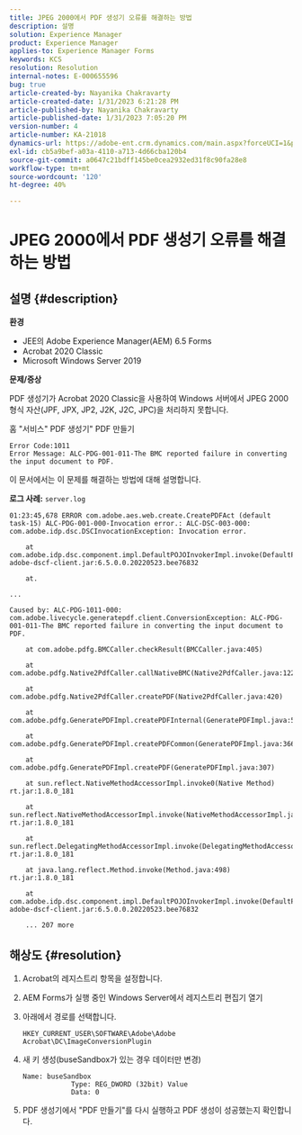 ```yaml
---
title: JPEG 2000에서 PDF 생성기 오류를 해결하는 방법
description: 설명
solution: Experience Manager
product: Experience Manager
applies-to: Experience Manager Forms
keywords: KCS
resolution: Resolution
internal-notes: E-000655596
bug: true
article-created-by: Nayanika Chakravarty
article-created-date: 1/31/2023 6:21:28 PM
article-published-by: Nayanika Chakravarty
article-published-date: 1/31/2023 7:05:20 PM
version-number: 4
article-number: KA-21018
dynamics-url: https://adobe-ent.crm.dynamics.com/main.aspx?forceUCI=1&pagetype=entityrecord&etn=knowledgearticle&id=a389240e-94a1-ed11-aad1-6045bd0063aa
exl-id: cb5a9bef-a03a-4110-a713-4d66cba120b4
source-git-commit: a0647c21bdff145be0cea2932ed31f8c90fa28e8
workflow-type: tm+mt
source-wordcount: '120'
ht-degree: 40%

---
```


# JPEG 2000에서 PDF 생성기 오류를 해결하는 방법

## 설명 {#description}


<b>환경</b>

- JEE의 Adobe Experience Manager(AEM) 6.5 Forms
- Acrobat 2020 Classic
- Microsoft Windows Server 2019

<b>문제/증상</b>

PDF 생성기가 Acrobat 2020 Classic을 사용하여 Windows 서버에서 JPEG 2000 형식 자산(JPF, JPX, JP2, J2K, J2C, JPC)을 처리하지 못합니다.

홈 &quot;서비스&quot; PDF 생성기&quot; PDF 만들기


```
Error Code:1011 
Error Message: ALC-PDG-001-011-The BMC reported failure in converting the input document to PDF.
```


이 문서에서는 이 문제를 해결하는 방법에 대해 설명합니다.

<b>로그 사례:</b>
`server.log`


```
01:23:45,678 ERROR com.adobe.aes.web.create.CreatePDFAct (default task-15) ALC-PDG-001-000-Invocation error.: ALC-DSC-003-000: com.adobe.idp.dsc.DSCInvocationException: Invocation error.

    at com.adobe.idp.dsc.component.impl.DefaultPOJOInvokerImpl.invoke(DefaultPOJOInvokerImpl.java:152) adobe-dscf-client.jar:6.5.0.0.20220523.bee76832

    at.

...

Caused by: ALC-PDG-1011-000: com.adobe.livecycle.generatepdf.client.ConversionException: ALC-PDG-001-011-The BMC reported failure in converting the input document to PDF.

    at com.adobe.pdfg.BMCCaller.checkResult(BMCCaller.java:405)

    at com.adobe.pdfg.Native2PdfCaller.callNativeBMC(Native2PdfCaller.java:1229)

    at com.adobe.pdfg.Native2PdfCaller.createPDF(Native2PdfCaller.java:420)

    at com.adobe.pdfg.GeneratePDFImpl.createPDFInternal(GeneratePDFImpl.java:527)

    at com.adobe.pdfg.GeneratePDFImpl.createPDFCommon(GeneratePDFImpl.java:366)

    at com.adobe.pdfg.GeneratePDFImpl.createPDF(GeneratePDFImpl.java:307)

    at sun.reflect.NativeMethodAccessorImpl.invoke0(Native Method) rt.jar:1.8.0_181

    at sun.reflect.NativeMethodAccessorImpl.invoke(NativeMethodAccessorImpl.java:62) rt.jar:1.8.0_181

    at sun.reflect.DelegatingMethodAccessorImpl.invoke(DelegatingMethodAccessorImpl.java:43) rt.jar:1.8.0_181

    at java.lang.reflect.Method.invoke(Method.java:498) rt.jar:1.8.0_181

    at com.adobe.idp.dsc.component.impl.DefaultPOJOInvokerImpl.invoke(DefaultPOJOInvokerImpl.java:118) adobe-dscf-client.jar:6.5.0.0.20220523.bee76832

    ... 207 more
```



## 해상도 {#resolution}


1. Acrobat의 레지스트리 항목을 설정합니다.
2. AEM Forms가 실행 중인 Windows Server에서 레지스트리 편집기 열기
3. 아래에서 경로를 선택합니다.

   `HKEY_CURRENT_USER\SOFTWARE\Adobe\Adobe Acrobat\DC\ImageConversionPlugin`
4. 새 키 생성(buseSandbox가 있는 경우 데이터만 변경)


   ```
   Name: buseSandbox
               Type: REG_DWORD (32bit) Value
               Data: 0
   ```

5. PDF 생성기에서 &quot;PDF 만들기&quot;를 다시 실행하고 PDF 생성이 성공했는지 확인합니다.

